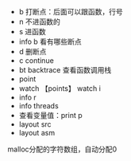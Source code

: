 

- b 打断点：后面可以跟函数，行号
- n 不进函数的
- s 进函数
- info b 看有哪些断点
- d 删断点
- c continue
- bt  backtrace 查看函数调用栈
- point
- watch 【points】 watch i
- info r
- info threads
- 查看变量值：print p
- layout src
- layout asm





malloc分配的字符数组，自动分配0